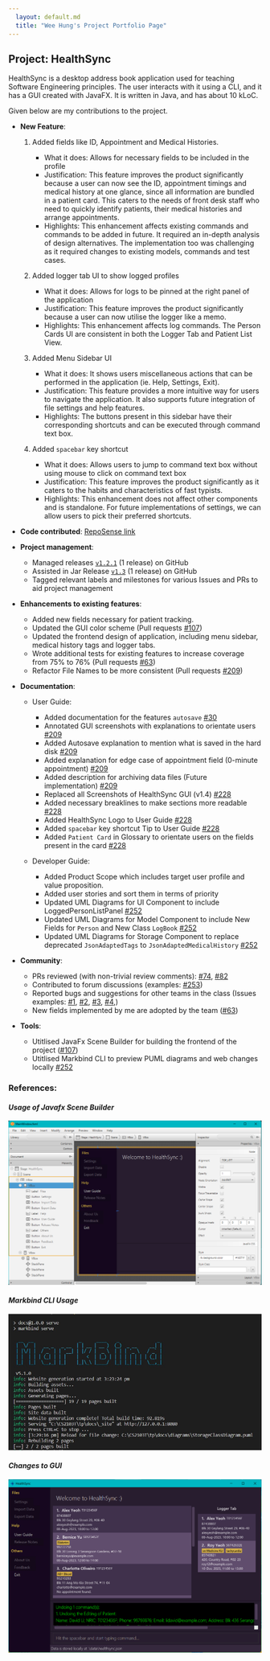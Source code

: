 ```yaml
---
  layout: default.md
  title: "Wee Hung's Project Portfolio Page"
---
```


## Project: HealthSync

HealthSync is a desktop address book application used for teaching Software Engineering principles. The user interacts with it using a CLI, and it has a GUI created with JavaFX. It is written in Java, and has about 10 kLoC.

Given below are my contributions to the project.

* **New Feature**:

  1. Added fields like ID, Appointment and Medical Histories.
        * What it does: Allows for necessary fields to be included in the profile
        * Justification: This feature improves the product significantly because a user can now see the ID, appointment timings and medical history at one glance, since all information are bundled in a patient card. This caters to the needs of front desk staff who need to quickly identify patients, their medical histories and arrange appointments.
        * Highlights: This enhancement affects existing commands and commands to be added in future. It required an in-depth analysis of design alternatives. The implementation too was challenging as it required changes to existing models, commands and test cases.

  2. Added logger tab UI to show logged profiles
      * What it does: Allows for logs to be pinned at the right panel of the application
      * Justification: This feature improves the product significantly because a user can now utilise the logger like a memo.
      * Highlights: This enhancement affects log commands. The Person Cards UI are consistent in both the Logger Tab and Patient List View.

  3. Added Menu Sidebar UI
      * What it does: It shows users miscellaneous actions that can be performed in the application (ie. Help, Settings, Exit).
      * Justification: This feature provides a more intuitive way for users to navigate the application. It also supports future integration of file settings and help features.
      * Highlights: The buttons present in this sidebar have their corresponding shortcuts and can be executed through command text box.

  4. Added `spacebar` key shortcut
      * What it does:  Allows users to jump to command text box without using mouse to click on command text box
      * Justification: This feature improves the product significantly as it caters to the habits and characteristics of fast typists.
      * Highlights: This enhancement does not affect other components and is standalone. For future implementations of settings, we can allow users to pick their preferred shortcuts.

* **Code contributed**: [RepoSense link](https://nus-cs2103-ay2324s1.github.io/tp-dashboard/?search=weeehung&sort=groupTitle&sortWithin=title&timeframe=commit&mergegroup=&groupSelect=groupByRepos&breakdown=true&checkedFileTypes=docs~functional-code~test-code&since=2023-09-22)

* **Project management**:
  * Managed releases [`v1.2.1`](https://github.com/AY2324S1-CS2103T-T14-3/tp/releases/tag/v1.2.1) (1 release) on GitHub
  * Assisted in Jar Release [`v1.3`](https://github.com/AY2324S1-CS2103T-T14-3/tp/releases/tag/v1.3) (1 release) on GitHub
  * Tagged relevant labels and milestones for various Issues and PRs to aid project management 

* **Enhancements to existing features**:
  * Added new fields necessary for patient tracking.
  * Updated the GUI color scheme (Pull requests [\#107](https://github.com/AY2324S1-CS2103T-T14-3/tp/pull/107))
  * Updated the frontend design of application, including menu sidebar, medical history tags and logger tabs.
  * Wrote additional tests for existing features to increase coverage from 75% to 76% (Pull requests [\#63](https://github.com/AY2324S1-CS2103T-T14-3/tp/pull/63))
  * Refactor File Names to be more consistent (Pull requests [\#209](https://github.com/AY2324S1-CS2103T-T14-3/tp/pull/209))

* **Documentation**:
  * User Guide:
    * Added documentation for the features `autosave` [\#30](https://github.com/AY2324S1-CS2103T-T14-3/tp/pull/30)
    * Annotated GUI screenshots with explanations to orientate users [\#209](https://github.com/AY2324S1-CS2103T-T14-3/tp/pull/209)
    * Added Autosave explanation to mention what is saved in the hard disk [\#209](https://github.com/AY2324S1-CS2103T-T14-3/tp/pull/209)
    * Added explanation for edge case of appointment field (0-minute appointment) [\#209](https://github.com/AY2324S1-CS2103T-T14-3/tp/pull/209)
    * Added description for archiving data files (Future implementation) [\#209](https://github.com/AY2324S1-CS2103T-T14-3/tp/pull/209)
    * Replaced all Screenshots of HealthSync GUI (v1.4) [\#228](https://github.com/AY2324S1-CS2103T-T14-3/tp/pull/228)
    * Added necessary breaklines to make sections more readable [\#228](https://github.com/AY2324S1-CS2103T-T14-3/tp/pull/228)
    * Added HealthSync Logo to User Guide [\#228](https://github.com/AY2324S1-CS2103T-T14-3/tp/pull/228)
    * Added `spacebar` key shortcut Tip to User Guide [\#228](https://github.com/AY2324S1-CS2103T-T14-3/tp/pull/228)
    * Added `Patient Card` in Glossary to orientate users on the fields present in the card [\#228](https://github.com/AY2324S1-CS2103T-T14-3/tp/pull/228)

  * Developer Guide:
    * Added Product Scope which includes target user profile and value proposition.
    * Added user stories and sort them in terms of priority
    * Updated UML Diagrams for UI Component to include LoggedPersonListPanel [\#252](https://github.com/AY2324S1-CS2103T-T14-3/tp/pull/252)
    * Updated UML Diagrams for Model Component to include New Fields for `Person` and New Class `LogBook` [\#252](https://github.com/AY2324S1-CS2103T-T14-3/tp/pull/252)
    * Updated UML Diagrams for Storage Component to replace deprecated `JsonAdaptedTags` to `JsonAdaptedMedicalHistory` [\#252](https://github.com/AY2324S1-CS2103T-T14-3/tp/pull/252)

* **Community**:
  * PRs reviewed (with non-trivial review comments): [\#74](https://github.com/AY2324S1-CS2103T-T14-3/tp/pull/74), [\#82](https://github.com/AY2324S1-CS2103T-T14-3/tp/pull/82)
  * Contributed to forum discussions (examples: [#253](https://github.com/nus-cs2103-AY2324S1/forum/issues/253))
  * Reported bugs and suggestions for other teams in the class (Issues examples: [#1](https://github.com/WeeeHung/ped/issues/1), [#2](https://github.com/WeeeHung/ped/issues/2), [#3](https://github.com/WeeeHung/ped/issues/3), [#4](https://github.com/WeeeHung/ped/issues/4),)
  * New fields implemented by me are adopted by the team ([#63](https://github.com/AY2324S1-CS2103T-T14-3/tp/pull/63))

* **Tools**:
  * Utitlised JavaFx Scene Builder for building the frontend of the project ([\#107](https://github.com/AY2324S1-CS2103T-T14-3/tp/pull/107))
  * Utitlised Markbind CLI to preview PUML diagrams and web changes locally [\#252](https://github.com/AY2324S1-CS2103T-T14-3/tp/pull/252)



### **References**:

#### _Usage of Javafx Scene Builder_
![Usage of JavaFx Scene Builder](../images/SceneBuilder.png)


#### _Markbind CLI Usage_
![Markbind CLI Usage](../images/MarkbindUsage.jpg)


#### _Changes to GUI_
![GUI Changes](../images/HealthSyncGUI_v1.4.png)


